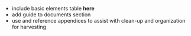 * include basic elements table **here**
* add guide to documents section
* use and reference appendices to assist with clean-up and organization for harvesting
